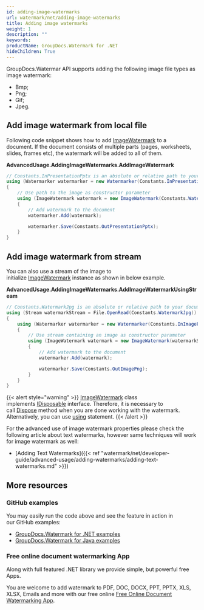```yaml
---
id: adding-image-watermarks
url: watermark/net/adding-image-watermarks
title: Adding image watermarks
weight: 1
description: ""
keywords: 
productName: GroupDocs.Watermark for .NET
hideChildren: True
---
```

GroupDocs.Watermar API supports adding the following image file types as image watermark:

* Bmp;
* Png;
* Gif;
* Jpeg.

## Add image watermark from local file

Following code snippet shows how to add [ImageWatermark](https://apireference.groupdocs.com/net/watermark/groupdocs.watermark.watermarks/imagewatermark) to a document. If the document consists of multiple parts (pages, worksheets, slides, frames etc), the watermark will be added to all of them.

**AdvancedUsage.AddingImageWatermarks.AddImageWatermark**

```csharp
// Constants.InPresentationPptx is an absolute or relative path to your document. Ex: @"C:\Docs\presentation.pptx"
using (Watermarker watermarker = new Watermarker(Constants.InPresentationPptx))
{
    // Use path to the image as constructor parameter
    using (ImageWatermark watermark = new ImageWatermark(Constants.WatermarkJpg))
    {
        // Add watermark to the document
        watermarker.Add(watermark);

        watermarker.Save(Constants.OutPresentationPptx);
    }
}
```

## Add image watermark from stream  

You can also use a stream of the image to initialize [ImageWatermark](https://apireference.groupdocs.com/net/watermark/groupdocs.watermark.watermarks/imagewatermark) instance as shown in below example.

**AdvancedUsage.AddingImageWatermarks.AddImageWatermarkUsingStream**

```csharp
// Constants.WatermarkJpg is an absolute or relative path to your document. Ex: @"C:\Docs\watermark.jpg"
using (Stream watermarkStream = File.OpenRead(Constants.WatermarkJpg))
{
    using (Watermarker watermarker = new Watermarker(Constants.InImagePng))
    {
        // Use stream containing an image as constructor parameter
        using (ImageWatermark watermark = new ImageWatermark(watermarkStream))
        {
            // Add watermark to the document
            watermarker.Add(watermark);

            watermarker.Save(Constants.OutImagePng);
        }
    }
}
```

{{< alert style="warning" >}}
[ImageWatermark](https://apireference.groupdocs.com/net/watermark/groupdocs.watermark.watermarks/imagewatermark) class implements [IDisposable](https://docs.microsoft.com/en-us/dotnet/api/system.idisposable) interface. Therefore, it is necessary to call [Dispose](https://docs.microsoft.com/en-us/dotnet/api/system.idisposable.dispose) method when you are done working with the watermark. Alternatively, you can use [using](https://docs.microsoft.com/en-us/dotnet/csharp/language-reference/keywords/using-statement) statement.
{{< /alert >}}

For the advanced use of image watermark properties please check the following article about text watermarks, however same techniques will work for image watermark as well:

* [Adding Text Watermarks]({{< ref "watermark/net/developer-guide/advanced-usage/adding-watermarks/adding-text-watermarks.md" >}})

## More resources

### GitHub examples

You may easily run the code above and see the feature in action in our GitHub examples:

* [GroupDocs.Watermark for .NET examples](https://github.com/groupdocs-watermark/GroupDocs.Watermark-for-.NET)
* [GroupDocs.Watermark for Java examples](https://github.com/groupdocs-watermark/GroupDocs.Watermark-for-Java)

### Free online document watermarking App

Along with full featured .NET library we provide simple, but powerful free Apps.

You are welcome to add watermark to PDF, DOC, DOCX, PPT, PPTX, XLS, XLSX, Emails and more with our free online [Free Online Document Watermarking App](https://products.groupdocs.app/watermark).
